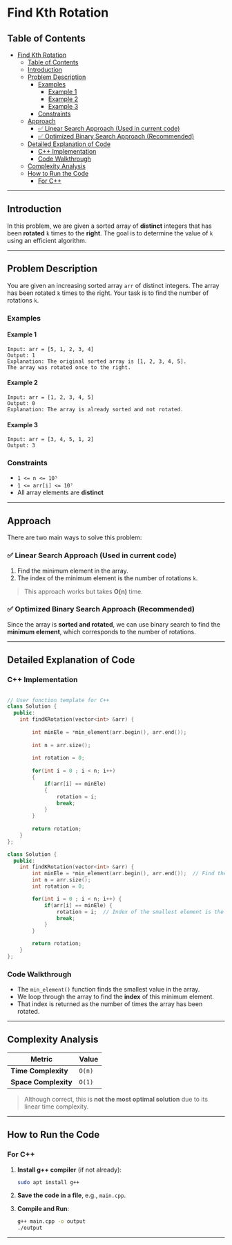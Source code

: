 # Find Kth Rotation

## Table of Contents

- [Find Kth Rotation](#find-kth-rotation)
  - [Table of Contents](#table-of-contents)
  - [Introduction](#introduction)
  - [Problem Description](#problem-description)
    - [Examples](#examples)
      - [Example 1](#example-1)
      - [Example 2](#example-2)
      - [Example 3](#example-3)
    - [Constraints](#constraints)
  - [Approach](#approach)
    - [✅ Linear Search Approach (Used in current code)](#-linear-search-approach-used-in-current-code)
    - [✅ Optimized Binary Search Approach (Recommended)](#-optimized-binary-search-approach-recommended)
  - [Detailed Explanation of Code](#detailed-explanation-of-code)
    - [C++ Implementation](#c-implementation)
    - [Code Walkthrough](#code-walkthrough)
  - [Complexity Analysis](#complexity-analysis)
  - [How to Run the Code](#how-to-run-the-code)
    - [For C++](#for-c)

---

## Introduction

In this problem, we are given a sorted array of **distinct** integers that has been **rotated** `k` times to the **right**. The goal is to determine the value of `k` using an efficient algorithm.

---

## Problem Description

You are given an increasing sorted array `arr` of distinct integers. The array has been rotated `k` times to the right. Your task is to find the number of rotations `k`.

### Examples

#### Example 1

```plaintext
Input: arr = [5, 1, 2, 3, 4]
Output: 1
Explanation: The original sorted array is [1, 2, 3, 4, 5].
The array was rotated once to the right.
```

#### Example 2

```plaintext
Input: arr = [1, 2, 3, 4, 5]
Output: 0
Explanation: The array is already sorted and not rotated.
```

#### Example 3

```plaintext
Input: arr = [3, 4, 5, 1, 2]
Output: 3
```

### Constraints

- `1 <= n <= 10⁵`
- `1 <= arr[i] <= 10⁷`
- All array elements are **distinct**

---

## Approach

There are two main ways to solve this problem:

### ✅ Linear Search Approach (Used in current code)

1. Find the minimum element in the array.
2. The index of the minimum element is the number of rotations `k`.

> This approach works but takes **O(n)** time.

### ✅ Optimized Binary Search Approach (Recommended)

Since the array is **sorted and rotated**, we can use binary search to find the **minimum element**, which corresponds to the number of rotations.

---

## Detailed Explanation of Code

### C++ Implementation

```cpp

// User function template for C++
class Solution {
  public:
    int findKRotation(vector<int> &arr) {
        
        int minEle = *min_element(arr.begin(), arr.end());
        
        int n = arr.size();
        
        int rotation = 0;
        
        for(int i = 0 ; i < n; i++)
        {
            if(arr[i] == minEle)
            {
                rotation = i;
                break;
            }
        }
        
        return rotation;
    }
};
```

```cpp
class Solution {
  public:
    int findKRotation(vector<int> &arr) {
        int minEle = *min_element(arr.begin(), arr.end());  // Find the smallest element
        int n = arr.size();
        int rotation = 0;

        for(int i = 0 ; i < n; i++) {
            if(arr[i] == minEle) {
                rotation = i;  // Index of the smallest element is the number of rotations
                break;
            }
        }

        return rotation;
    }
};
```

### Code Walkthrough

- The `min_element()` function finds the smallest value in the array.
- We loop through the array to find the **index** of this minimum element.
- That index is returned as the number of times the array has been rotated.

---

## Complexity Analysis

| Metric               | Value  |
| -------------------- | ------ |
| **Time Complexity**  | `O(n)` |
| **Space Complexity** | `O(1)` |

> Although correct, this is **not the most optimal solution** due to its linear time complexity.

---

## How to Run the Code

### For C++

1. **Install g++ compiler** (if not already):

   ```bash
   sudo apt install g++
   ```

2. **Save the code in a file**, e.g., `main.cpp`.

3. **Compile and Run**:

   ```bash
   g++ main.cpp -o output
   ./output
   ```

---

